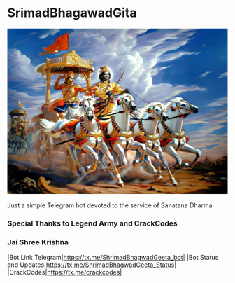 # SrimadBhagawadGita

![Alt text](bharat.jpg)

Just a simple Telegram bot devoted to the service of Sanatana Dharma

### Special Thanks to Legend Army and CrackCodes

### Jai Shree Krishna

|Bot Link Telegram|https://tx.me/ShrimadBhagwadGeeta_bot|
|Bot Status and Updates|https://tx.me/ShrimadBhagwadGeeta_Status|
|CrackCodes|https://tx.me/crackcodes|
